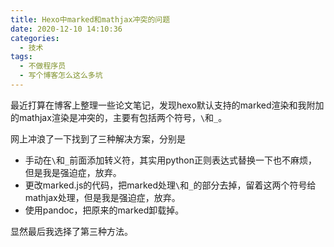 ```yaml
---
title: Hexo中marked和mathjax冲突的问题
date: 2020-12-10 14:10:36
categories:
  - 技术
tags:
  - 不做程序员
  - 写个博客怎么这么多坑
---
```


最近打算在博客上整理一些论文笔记，发现hexo默认支持的marked渲染和我附加的mathjax渲染是冲突的，主要有包括两个符号，`\`和`_`。

网上冲浪了一下找到了三种解决方案，分别是

- 手动在`\`和`_`前面添加转义符，其实用python正则表达式替换一下也不麻烦，但是我是强迫症，放弃。
- 更改marked.js的代码，把marked处理`\`和`_`的部分去掉，留着这两个符号给mathjax处理，但是我是强迫症，放弃。
- 使用pandoc，把原来的marked卸载掉。

显然最后我选择了第三种方法。